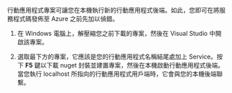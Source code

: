 

行動應用程式專案可讓您在本機執行新的行動應用程式後端。如此，您即可在將服務程式碼發佈至 Azure 之前先加以偵錯。

1. 在 Windows 電腦上，解壓縮您之前下載的專案，然後在 Visual Studio 中開啟該專案。

2. 選取最下方的專案，它應該是您的行動應用程式名稱結尾處加上 Service。按下 **F5** 鍵以下載 nuget 封裝並建置專案，然後在本機啟動行動應用程式後端。當您執行 localhost 所指向的行動應用程式用戶端時，它會與您的本機後端聯繫。

<!---HONumber=July15_HO3-->